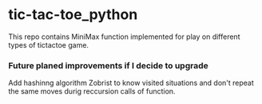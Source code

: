 # tic-tac-toe_python


This repo contains MiniMax function implemented for play on different types of tictactoe game. 


### Future planed improvements if I decide to upgrade

Add hashinng algorithm Zobrist to know visited situations and don't repeat the same moves durig reccursion calls of function.

    
